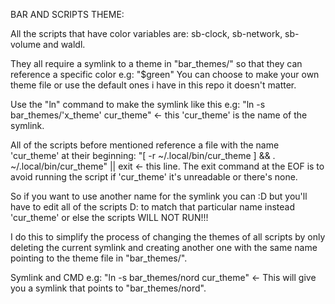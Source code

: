 BAR AND SCRIPTS THEME:

All the scripts that have color variables are: sb-clock, sb-network, sb-volume and waldl.

They all require a symlink to a theme in "bar_themes/" so that they can reference a specific color e.g: "$green"
You can choose to make your own theme file or use the default ones i have in this repo it doesn't matter.

Use the "ln" command to make the symlink like this e.g:
  "ln -s  bar_themes/'x_theme'  cur_theme"  <- this 'cur_theme' is the name of the symlink.

All of the scripts before mentioned reference a file with the name 'cur_theme' at their beginning:
  "[ -r ~/.local/bin/cur_theme ] && . ~/.local/bin/cur_theme" || exit <- this line.
  The exit command at the EOF is to avoid running the script if 'cur_theme' it's unreadable or there's none.

So if you want to use another name for the symlink you can :D but you'll have to edit all of the scripts D:
to match that particular name instead 'cur_theme' or else the scripts WILL NOT RUN!!!

I do this to simplify the process of changing the themes of all scripts by only deleting the current symlink
and creating another one with the same name pointing to the theme file in "bar_themes/".

Symlink and CMD e.g:
  "ln -s  bar_themes/nord  cur_theme" <- This will give you a symlink that points to "bar_themes/nord".
